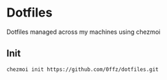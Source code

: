 # Dotfiles

Dotfiles managed across my machines using chezmoi

## Init

```properties
chezmoi init https://github.com/0ffz/dotfiles.git
```
